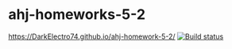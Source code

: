 # ahj-homeworks-5-2
https://DarkElectro74.github.io/ahj-homework-5-2/
[![Build status](https://ci.appveyor.com/api/projects/status/bms5vhlbqpicqmp5?svg=true)](https://ci.appveyor.com/project/DarkElectro/ahj-homework-5-2)
